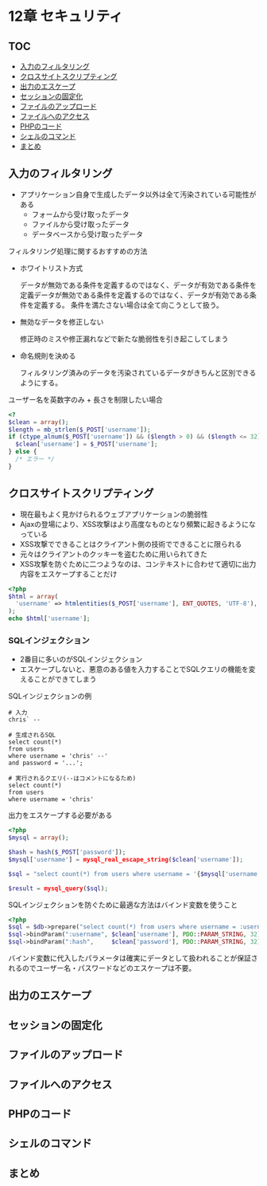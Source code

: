 # 12章 セキュリティ

## TOC
<!-- START doctoc generated TOC please keep comment here to allow auto update -->
<!-- DON'T EDIT THIS SECTION, INSTEAD RE-RUN doctoc TO UPDATE -->


- [入力のフィルタリング](#%E5%85%A5%E5%8A%9B%E3%81%AE%E3%83%95%E3%82%A3%E3%83%AB%E3%82%BF%E3%83%AA%E3%83%B3%E3%82%B0)
- [クロスサイトスクリプティング](#%E3%82%AF%E3%83%AD%E3%82%B9%E3%82%B5%E3%82%A4%E3%83%88%E3%82%B9%E3%82%AF%E3%83%AA%E3%83%97%E3%83%86%E3%82%A3%E3%83%B3%E3%82%B0)
- [出力のエスケープ](#%E5%87%BA%E5%8A%9B%E3%81%AE%E3%82%A8%E3%82%B9%E3%82%B1%E3%83%BC%E3%83%97)
- [セッションの固定化](#%E3%82%BB%E3%83%83%E3%82%B7%E3%83%A7%E3%83%B3%E3%81%AE%E5%9B%BA%E5%AE%9A%E5%8C%96)
- [ファイルのアップロード](#%E3%83%95%E3%82%A1%E3%82%A4%E3%83%AB%E3%81%AE%E3%82%A2%E3%83%83%E3%83%97%E3%83%AD%E3%83%BC%E3%83%89)
- [ファイルへのアクセス](#%E3%83%95%E3%82%A1%E3%82%A4%E3%83%AB%E3%81%B8%E3%81%AE%E3%82%A2%E3%82%AF%E3%82%BB%E3%82%B9)
- [PHPのコード](#php%E3%81%AE%E3%82%B3%E3%83%BC%E3%83%89)
- [シェルのコマンド](#%E3%82%B7%E3%82%A7%E3%83%AB%E3%81%AE%E3%82%B3%E3%83%9E%E3%83%B3%E3%83%89)
- [まとめ](#%E3%81%BE%E3%81%A8%E3%82%81)

<!-- END doctoc generated TOC please keep comment here to allow auto update -->

## 入力のフィルタリング
* アプリケーション自身で生成したデータ以外は全て汚染されている可能性がある
  * フォームから受け取ったデータ
  * ファイルから受け取ったデータ
  * データベースから受け取ったデータ

フィルタリング処理に関するおすすめの方法
* ホワイトリスト方式

    データが無効である条件を定義するのではなく、データが有効である条件を定義データが無効である条件を定義するのではなく、データが有効である条件を定義する。
    条件を満たさない場合は全て向こうとして扱う。

* 無効なデータを修正しない

    修正時のミスや修正漏れなどで新たな脆弱性を引き起こしてしまう

* 命名規則を決める

    フィルタリング済みのデータを汚染されているデータがきちんと区別できるようにする。

ユーザー名を英数字のみ + 長さを制限したい場合
```php
<?
$clean = array();
$length = mb_strlen($_POST['username']);
if (ctype_alnum($_POST['username']) && ($length > 0) && ($length <= 32) {
  $clean['username'] = $_POST['username'];
} else {
  /* エラー */
}
```

## クロスサイトスクリプティング
- 現在最もよく見かけられるウェブアプリケーションの脆弱性
- Ajaxの登場により、XSS攻撃はより高度なものとなり頻繁に起きるようになっている
- XSS攻撃でできることはクライアント側の技術でできることに限られる
- 元々はクライアントのクッキーを盗むために用いられてきた
- XSS攻撃を防ぐために二つようなのは、コンテキストに合わせて適切に出力内容をエスケープすることだけ

```php
<?php
$html = array(
  'username' => htmlentities($_POST['username'], ENT_QUOTES, 'UTF-8'),
);
echo $html['username'];
```

### SQLインジェクション
- 2番目に多いのがSQLインジェクション
- エスケープしないと、悪意のある値を入力することでSQLクエリの機能を変えることができてしまう

SQLインジェクションの例
```
# 入力
chris` --

# 生成されるSQL
select count(*)
from users
where username = 'chris' --'
and password = '...';

# 実行されるクエリ(--はコメントになるため)
select count(*)
from users
where username = 'chris'
```

出力をエスケープする必要がある
```php
<?php
$mysql = array();

$hash = hash($_POST['password']);
$mysql['username'] = mysql_real_escape_string($clean['username']);

$sql = "select count(*) from users where username = '{$mysql['username']}' and password = '{$hash}'";

$result = mysql_query($sql);
```

SQLインジェクションを防ぐために最適な方法はバインド変数を使うこと
```php
<?php
$sql = $db->prepare("select count(*) from users where username = :username and password = :hash");
$sql->bindParam(":username", $clean['username'], PDO::PARAM_STRING, 32);
$sql->bindParam(":hash",     $clean['password'], PDO::PARAM_STRING, 32);
```

バインド変数に代入したパラメータは確実にデータとして扱われることが保証されるのでユーザー名・パスワードなどのエスケープは不要。

## 出力のエスケープ

## セッションの固定化

## ファイルのアップロード

## ファイルへのアクセス

## PHPのコード

## シェルのコマンド

## まとめ

